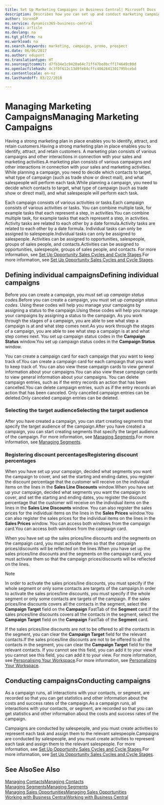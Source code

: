 ```yaml
---
title: Set Up Marketing Campaigns in Business Central| Microsoft Docs
description: Describes how you can set up and conduct marketing campaigns in Business Central to help you identify and attract prospects and retain customers.
author: SorenGP
ms.service: dynamics365-business-central
ms.topic: article
ms.devlang: na
ms.tgt_pltfrm: na
ms.workload: na
ms.search.keywords: marketing, campaign, promo, prospect
ms.date: 06/06/2017
ms.author: edupont
ms.translationtype: HT
ms.sourcegitcommit: d7fb34e1c9428a64c71ff47be8bcff174649c00d
ms.openlocfilehash: 4c3f0f612c13d9fe84cffc4862641301795bcebd
ms.contentlocale: en-nz
ms.lasthandoff: 03/22/2018

---
```

# <a name="managing-marketing-campaigns"></a><span data-ttu-id="c3498-103">Managing Marketing Campaigns</span><span class="sxs-lookup"><span data-stu-id="c3498-103">Managing Marketing Campaigns</span></span>
<span data-ttu-id="c3498-104">Having a strong marketing plan in place enables you to identify, attract, and retain customers.</span><span class="sxs-lookup"><span data-stu-id="c3498-104">Having a strong marketing plan in place enables you to identify, attract, and retain customers.</span></span> <span data-ttu-id="c3498-105">A marketing plan consists of various campaigns and other interactions in connection with your sales and marketing activities.</span><span class="sxs-lookup"><span data-stu-id="c3498-105">A marketing plan consists of various campaigns and other interactions in connection with your sales and marketing activities.</span></span> <span data-ttu-id="c3498-106">While planning a campaign, you need to decide which contacts to target, what type of campaign (such as trade show or direct mail), and what salespeople will perform each task.</span><span class="sxs-lookup"><span data-stu-id="c3498-106">While planning a campaign, you need to decide which contacts to target, what type of campaign (such as trade show or direct mail), and what salespeople will perform each task.</span></span>

<span data-ttu-id="c3498-107">Each campaign consists of various activities or tasks.</span><span class="sxs-lookup"><span data-stu-id="c3498-107">Each campaign consists of various activities or tasks.</span></span> <span data-ttu-id="c3498-108">You can combine multiple task, for example tasks that each represent a step, in activities.</span><span class="sxs-lookup"><span data-stu-id="c3498-108">You can combine multiple task, for example tasks that each represent a step, in activities.</span></span> <span data-ttu-id="c3498-109">Activity tasks are related to each other by a date formula.</span><span class="sxs-lookup"><span data-stu-id="c3498-109">Activity tasks are related to each other by a date formula.</span></span> <span data-ttu-id="c3498-110">Individual tasks can only be assigned to salespeople.</span><span class="sxs-lookup"><span data-stu-id="c3498-110">Individual tasks can only be assigned to salespeople.</span></span> <span data-ttu-id="c3498-111">Activities can be assigned to opportunities, salespeople, groups of sales people, and contacts.</span><span class="sxs-lookup"><span data-stu-id="c3498-111">Activities can be assigned to opportunities, salespeople, groups of sales people, and contacts.</span></span> <span data-ttu-id="c3498-112">For more information, see [Set Up Opportunity Sales Cycles and Cycle Stages](marketing-how-setup-opportunity-sales-cycles-stages.md).</span><span class="sxs-lookup"><span data-stu-id="c3498-112">For more information, see [Set Up Opportunity Sales Cycles and Cycle Stages](marketing-how-setup-opportunity-sales-cycles-stages.md).</span></span>

## <a name="defining-individual-campaigns"></a><span data-ttu-id="c3498-113">Defining individual campaigns</span><span class="sxs-lookup"><span data-stu-id="c3498-113">Defining individual campaigns</span></span>
<span data-ttu-id="c3498-114">Before you can create a campaign, you must set up *campaign status codes*.</span><span class="sxs-lookup"><span data-stu-id="c3498-114">Before you can create a campaign, you must set up *campaign status codes*.</span></span> <span data-ttu-id="c3498-115">Using these codes will help you manage your campaigns by assigning a status to the campaign.</span><span class="sxs-lookup"><span data-stu-id="c3498-115">Using these codes will help you manage your campaigns by assigning a status to the campaign.</span></span> <span data-ttu-id="c3498-116">As you work through the stages of a campaign, you are able to see what step a campaign is at and what step comes next.</span><span class="sxs-lookup"><span data-stu-id="c3498-116">As you work through the stages of a campaign, you are able to see what step a campaign is at and what step comes next.</span></span> <span data-ttu-id="c3498-117">You set up campaign status codes in the **Campaign Status** window.</span><span class="sxs-lookup"><span data-stu-id="c3498-117">You set up campaign status codes in the **Campaign Status** window.</span></span>

<span data-ttu-id="c3498-118">You can create a campaign card for each campaign that you want to keep track of.</span><span class="sxs-lookup"><span data-stu-id="c3498-118">You can create a campaign card for each campaign that you want to keep track of.</span></span> <span data-ttu-id="c3498-119">You can also view these campaign cards to view general information about your campaigns.</span><span class="sxs-lookup"><span data-stu-id="c3498-119">You can also view these campaign cards to view general information about your campaigns.</span></span>
<span data-ttu-id="c3498-120">You can delete campaign entries, such as if the entry records an action that has been cancelled.</span><span class="sxs-lookup"><span data-stu-id="c3498-120">You can delete campaign entries, such as if the entry records an action that has been canceled.</span></span> <span data-ttu-id="c3498-121">Only cancelled campaign entries can be deleted.</span><span class="sxs-lookup"><span data-stu-id="c3498-121">Only canceled campaign entries can be deleted.</span></span>

### <a name="selecting-the-target-audience"></a><span data-ttu-id="c3498-122">Selecting the target audience</span><span class="sxs-lookup"><span data-stu-id="c3498-122">Selecting the target audience</span></span>
<span data-ttu-id="c3498-123">After you have created a campaign, you can start creating segments that specify the target audience of the campaign.</span><span class="sxs-lookup"><span data-stu-id="c3498-123">After you have created a campaign, you can start creating segments that specify the target audience of the campaign.</span></span> <span data-ttu-id="c3498-124">For more information, see [Managing Segments](marketing-segments.md).</span><span class="sxs-lookup"><span data-stu-id="c3498-124">For more information, see [Managing Segments](marketing-segments.md).</span></span>

### <a name="registering-discount-percentages"></a><span data-ttu-id="c3498-125">Registering discount percentages</span><span class="sxs-lookup"><span data-stu-id="c3498-125">Registering discount percentages</span></span>
<span data-ttu-id="c3498-126">When you have set up your campaign, decided what segments you want the campaign to cover, and set the starting and ending dates, you register the discount percentage that the customer will receive on the individual items on the lines in the **Sales Line Discounts** window.</span><span class="sxs-lookup"><span data-stu-id="c3498-126">When you have set up your campaign, decided what segments you want the campaign to cover, and set the starting and ending dates, you register the discount percentage that the customer will receive on the individual items on the lines in the **Sales Line Discounts** window.</span></span> <span data-ttu-id="c3498-127">You can also register the sales prices for the individual items on the lines in the **Sales Prices** window.</span><span class="sxs-lookup"><span data-stu-id="c3498-127">You can also register the sales prices for the individual items on the lines in the **Sales Prices** window.</span></span> <span data-ttu-id="c3498-128">You can access both windows from the campaign card.</span><span class="sxs-lookup"><span data-stu-id="c3498-128">You can access both windows from the campaign card.</span></span>

 <span data-ttu-id="c3498-129">When you have set up the sales prices/line discounts and the segments on the campaign card, you must activate them so that the campaign prices/discounts will be reflected on the lines.</span><span class="sxs-lookup"><span data-stu-id="c3498-129">When you have set up the sales prices/line discounts and the segments on the campaign card, you must activate them so that the campaign prices/discounts will be reflected on the lines.</span></span>

> [!NOTE]  
>   <span data-ttu-id="c3498-130">In order to activate the sales prices/line discounts, you must specify if the whole segment or only some contacts are targets of the campaign.</span><span class="sxs-lookup"><span data-stu-id="c3498-130">In order to activate the sales prices/line discounts, you must specify if the whole segment or only some contacts are targets of the campaign.</span></span> <span data-ttu-id="c3498-131">If the sales prices/line discounts covers all the contacts in the segment, select the **Campaign Target** field on the **Campaign** FastTab of the **Segment** card.</span><span class="sxs-lookup"><span data-stu-id="c3498-131">If the sales prices/line discounts covers all the contacts in the segment, select the **Campaign Target** field on the **Campaign** FastTab of the **Segment** card.</span></span>

<span data-ttu-id="c3498-132">If the sales prices/line discounts are not to be offered to all the contacts in the segment, you can clear the **Campaign Target** field for the relevant contacts.</span><span class="sxs-lookup"><span data-stu-id="c3498-132">If the sales prices/line discounts are not to be offered to all the contacts in the segment, you can clear the **Campaign Target** field for the relevant contacts.</span></span> <span data-ttu-id="c3498-133">If you cannot see this field, you can add it to your view.</span><span class="sxs-lookup"><span data-stu-id="c3498-133">If you cannot see this field, you can add it to your view.</span></span> <span data-ttu-id="c3498-134">For more information, see [Personalising Your Workspace](ui-personalization-user.md).</span><span class="sxs-lookup"><span data-stu-id="c3498-134">For more information, see [Personalizing Your Workspace](ui-personalization-user.md).</span></span>

## <a name="conducting-campaigns"></a><span data-ttu-id="c3498-135">Conducting campaigns</span><span class="sxs-lookup"><span data-stu-id="c3498-135">Conducting campaigns</span></span>
<span data-ttu-id="c3498-136">As a campaign runs, all interactions with your contacts, or segment, are recorded so that you can get statistics and other information about the costs and success rates of the campaign.</span><span class="sxs-lookup"><span data-stu-id="c3498-136">As a campaign runs, all interactions with your contacts, or segment, are recorded so that you can get statistics and other information about the costs and success rates of the campaign.</span></span>

<span data-ttu-id="c3498-137">Campaigns are conducted by salespeople, and you must create activities to represent each task and assign them to the relevant salespeople.</span><span class="sxs-lookup"><span data-stu-id="c3498-137">Campaigns are conducted by salespeople, and you must create activities to represent each task and assign them to the relevant salespeople.</span></span> <span data-ttu-id="c3498-138">For more information, see [Set Up Opportunity Sales Cycles and Cycle Stages](marketing-how-setup-opportunity-sales-cycles-stages.md).</span><span class="sxs-lookup"><span data-stu-id="c3498-138">For more information, see [Set Up Opportunity Sales Cycles and Cycle Stages](marketing-how-setup-opportunity-sales-cycles-stages.md).</span></span>

## <a name="see-also"></a><span data-ttu-id="c3498-139">See Also</span><span class="sxs-lookup"><span data-stu-id="c3498-139">See Also</span></span>
[<span data-ttu-id="c3498-140">Managing Contacts</span><span class="sxs-lookup"><span data-stu-id="c3498-140">Managing Contacts</span></span>](marketing-contacts.md)  
[<span data-ttu-id="c3498-141">Managing Segments</span><span class="sxs-lookup"><span data-stu-id="c3498-141">Managing Segments</span></span>](marketing-segments.md)  
[<span data-ttu-id="c3498-142">Managing Sales Opportunities</span><span class="sxs-lookup"><span data-stu-id="c3498-142">Managing Sales Opportunities</span></span>](marketing-manage-sales-opportunities.md)  
[<span data-ttu-id="c3498-143">Working with Business Central</span><span class="sxs-lookup"><span data-stu-id="c3498-143">Working with Business Central</span></span>](ui-work-product.md)  

